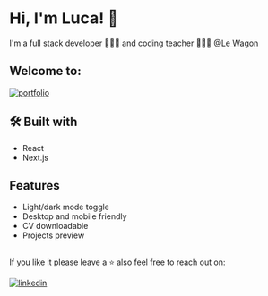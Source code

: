 
# Hi, I'm Luca! 👋
I'm a full stack developer 👨🏻‍💻 and coding teacher 👨🏻‍🏫 @<a href="https://www.lewagon.com/">Le Wagon</a>

## Welcome to:
[![portfolio](https://img.shields.io/badge/my_portfolio-000?style=for-the-badge&logo=ko-fi&logoColor=white)](https://www.lucadivittorio.com)



## 🛠 Built with
- React
- Next.js


## Features

- Light/dark mode toggle
- Desktop and mobile friendly
- CV downloadable
- Projects preview


## 

If you like it please leave a ⭐️ also feel free to reach out on: 




[![linkedin](https://img.shields.io/badge/linkedin-0A66C2?style=for-the-badge&logo=linkedin&logoColor=white)](https://www.linkedin.com/in/di-vittorio/)


